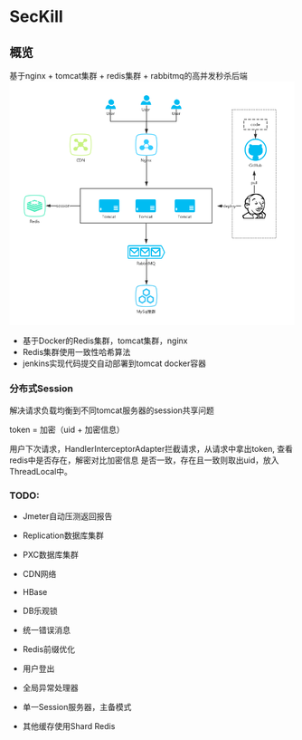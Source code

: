 # SecKill
## 概览
基于nginx + tomcat集群 + redis集群 + rabbitmq的高并发秒杀后端
![img](./src/main/resources/imgs/diagram.png)

- 基于Docker的Redis集群，tomcat集群，nginx
- Redis集群使用一致性哈希算法
- jenkins实现代码提交自动部署到tomcat docker容器

### 分布式Session
解决请求负载均衡到不同tomcat服务器的session共享问题

token = 加密（uid + 加密信息）

用户下次请求，HandlerInterceptorAdapter拦截请求，从请求中拿出token, 查看redis中是否存在，解密对比加密信息
是否一致，存在且一致则取出uid，放入ThreadLocal中。

### TODO:
- Jmeter自动压测返回报告
- Replication数据库集群
- PXC数据库集群
- CDN网络
- HBase
- DB乐观锁
- 统一错误消息
- Redis前缀优化
- 用户登出
- 全局异常处理器

- 单一Session服务器，主备模式
- 其他缓存使用Shard Redis